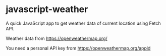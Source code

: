# javascript-weather
A quick JavaScript app to get weather data of current location using Fetch API.

Weather data from https://openweathermap.org/

You need a personal API key from https://openweathermap.org/appid

